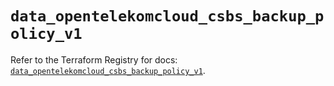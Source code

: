 # `data_opentelekomcloud_csbs_backup_policy_v1`

Refer to the Terraform Registry for docs: [`data_opentelekomcloud_csbs_backup_policy_v1`](https://registry.terraform.io/providers/opentelekomcloud/opentelekomcloud/1.36.7/docs/data-sources/csbs_backup_policy_v1).
